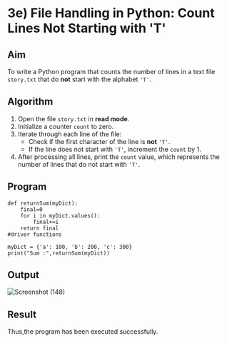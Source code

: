 # 3e) File Handling in Python: Count Lines Not Starting with 'T'

## Aim
To write a Python program that counts the number of lines in a text file `story.txt` that do **not** start with the alphabet `'T'`.

## Algorithm
1. Open the file `story.txt` in **read mode**.
2. Initialize a counter `count` to zero.
3. Iterate through each line of the file:
   - Check if the first character of the line is **not** `'T'`.
   - If the line does not start with `'T'`, increment the `count` by 1.
4. After processing all lines, print the `count` value, which represents the number of lines that do not start with `'T'`.

## Program
```
def returnSum(myDict):
    final=0
    for i in myDict.values():
        final+=i
    return final
#driver functions

myDict = {'a': 100, 'b': 200, 'c': 300}
print("Sum :",returnSum(myDict))
```

## Output
![Screenshot (148)](https://github.com/user-attachments/assets/584ecff1-9dfb-4670-b1c8-ee354a85ed3d)

## Result
Thus,the program has been executed successfully.
